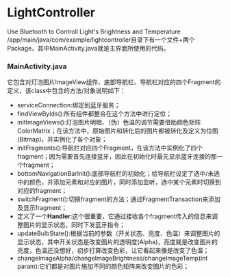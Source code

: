 # LightController
Use Bluetooth to Controll Light's Brightness and Temperature
/app/main/java/com/example/lightcontroller目录下有一个文件+两个Package，其中MainActivity.java就是主界面所使用的代码。
### MainActivity.java
它包含对灯泡图片ImageView组件、底部导航栏、导航栏对应的四个Fragment的定义，该class中包含的方法/对象说明如下：
- serviceConnection:绑定到蓝牙服务；
- findViewByIds():所有组件都整合在这个方法中进行定位；
- initImageViews():灯泡图片明暗、（伪）色温的调节需要借助颜色矩阵ColorMatrix；在该方法中，原始图片和转化后的图片都被转化及定义为位图(Bitmap)，并实例化了各个对象；
- initFragments():导航栏对应四个Fragment，在该方法中实例化了四个fragment；因为需要首先连接蓝牙，因此在初始化时最先显示蓝牙连接的那一个fragment；
- bottomNavigationBarInit():底部导航栏的初始化；给导航栏设定了选中/未选中的颜色，并添加元素和对应的图片，同时添加监听，选中某个元素时切换到对应的fragment；
- switchFragment():切换fragment的方法；通过FragmentTransaction来添加及显示fragment；
- 定义了一个**Handler**:这个很重要，它通过接收各个fragment传入的信息来调整图片的显示状态，同时下发蓝牙指令；
- updateBulbState():根据当前的参数（开关状态、亮度、色温）来调整图片的显示状态，其中开关状态是改变图片的透明度(Alpha)，亮度就是改变图片的亮度，色温还没想好，初步打算改变色彩，让它看起来像是改变了色温；
- changeImageAlpha/changeImageBrightness/changeImageTemp(int param):它们都是对图片施加不同的颜色矩阵来改变图片的色彩；

